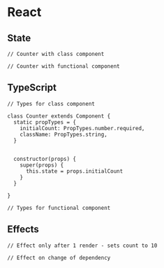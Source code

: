 # React

## State

```tsx
// Counter with class component
```

```tsx
// Counter with functional component
```

## TypeScript

```tsx
// Types for class component

class Counter extends Component {
  static propTypes = {
    initialCount: PropTypes.number.required,
    className: PropTypes.string,
  }


  constructor(props) {
    super(props) {
      this.state = props.initialCount
    }
  }

}
```

```tsx
// Types for functional component
```

## Effects

```tsx
// Effect only after 1 render - sets count to 10
```

```tsx
// Effect on change of dependency
```
